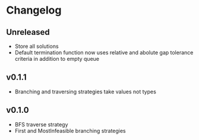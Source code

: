 # Changelog

## Unreleased
- Store all solutions
- Default termination function now uses relative and abolute gap tolerance criteria in addition to empty queue

## v0.1.1
- Branching and traversing strategies take values not types

## v0.1.0
- BFS traverse strategy
- First and MostInfeasible branching strategies
